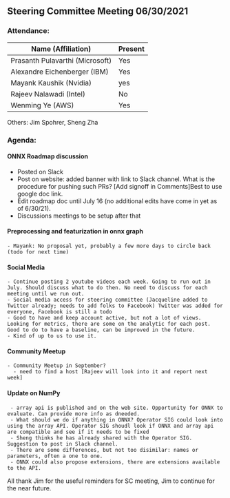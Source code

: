 ## Steering Committee Meeting 06/30/2021

### Attendance:

| Name (Affiliation)              | Present  |
| ------------------------------- | -------- |
| Prasanth Pulavarthi (Microsoft) |   Yes    |
| Alexandre Eichenberger (IBM)    |   Yes    |
| Mayank Kaushik (Nvidia)         |   yes    |
| Rajeev Nalawadi (Intel)         |   No     |
| Wenming Ye (AWS)                |   Yes    |

Others: Jim Spohrer, Sheng Zha

### Agenda:

  #### ONNX Roadmap discussion
   - Posted on Slack
   - Post on website: added banner with link to Slack channel. What is the procedure for pushing such PRs? [Add signoff in Comments]Best to use google doc link.
   - Edit roadmap doc until July 16 (no additional edits have come in yet as of 6/30/21).
   - Discussions meetings to be setup after that

 #### Preprocessing and featurization in onnx graph
    - Mayank: No proposal yet, probably a few more days to circle back (todo for next time)  
      
 #### Social Media
    - Continue posting 2 youtube videos each week. Going to run out in July. Should discuss what to do then. No need to discuss for each meeting until we run out.
    - Social media access for steering committee (Jacqueline added to Twitter already; needs to add folks to Facebook) Twitter was added for everyone, Facebook is still a todo
    - Good to have and keep account active, but not a lot of views. Looking for metrics, there are some on the analytic for each post. Good to do to have a baseline, can be improved in the future.
    - Kind of up to us to use it.
    
 #### Community Meetup
    - Community Meetup in September?
      - need to find a host [Rajeev will look into it and report next week]
  
 #### Update on NumPy
     - array api is published and on the web site. Opportunity for ONNX to evaluate. Can provide more info as dneeded.
     - What should we do if anything in ONNX? Operator SIG could look into using the array API. Operator SIG shoudl look if ONNX and array api are compatible and see if it needs to be fixed
     - Sheng thinks he has already shared with the Operator SIG. Suggestion to post in Slack channel.
     - There are some differences, but not too disimilar: names or parameters, often a one to one. 
     - ONNX could also propose extensions, there are extensions available to the API.
 
 All thank Jim for the useful reminders for SC meeting, Jim to continue for the near future. 
